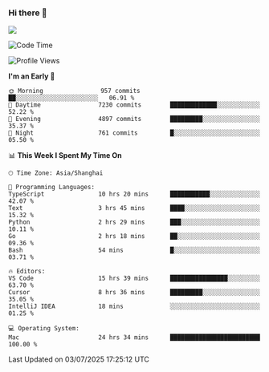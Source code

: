 ### Hi there 👋

<!--
**JJAYCHEN1e/jjaychen1e** is a ✨ _special_ ✨ repository because its `README.md` (this file) appears on your GitHub profile.

Here are some ideas to get you started:

- 🔭 I’m currently working on ...
- 🌱 I’m currently learning ...
- 👯 I’m looking to collaborate on ...
- 🤔 I’m looking for help with ...
- 💬 Ask me about ...
- 📫 How to reach me: ...
- 😄 Pronouns: ...
- ⚡ Fun fact: ...
-->

[![](https://github-readme-stats.vercel.app/api?username=jjaychen1e&show_icons=true)](https://github.com/jjaychen1e/github-readme-stats?count_private=true)

<!--START_SECTION:waka-->
![Code Time](http://img.shields.io/badge/Code%20Time-2%2C088%20hrs%2047%20mins-blue)

![Profile Views](http://img.shields.io/badge/Profile%20Views-0-blue)

**I'm an Early 🐤** 

```text
🌞 Morning                957 commits         ██░░░░░░░░░░░░░░░░░░░░░░░   06.91 % 
🌆 Daytime                7230 commits        █████████████░░░░░░░░░░░░   52.22 % 
🌃 Evening                4897 commits        █████████░░░░░░░░░░░░░░░░   35.37 % 
🌙 Night                  761 commits         █░░░░░░░░░░░░░░░░░░░░░░░░   05.50 % 
```


📊 **This Week I Spent My Time On** 

```text
🕑︎ Time Zone: Asia/Shanghai

💬 Programming Languages: 
TypeScript               10 hrs 20 mins      ███████████░░░░░░░░░░░░░░   42.07 % 
Text                     3 hrs 45 mins       ████░░░░░░░░░░░░░░░░░░░░░   15.32 % 
Python                   2 hrs 29 mins       ███░░░░░░░░░░░░░░░░░░░░░░   10.11 % 
Go                       2 hrs 18 mins       ██░░░░░░░░░░░░░░░░░░░░░░░   09.36 % 
Bash                     54 mins             █░░░░░░░░░░░░░░░░░░░░░░░░   03.71 % 

🔥 Editors: 
VS Code                  15 hrs 39 mins      ████████████████░░░░░░░░░   63.70 % 
Cursor                   8 hrs 36 mins       █████████░░░░░░░░░░░░░░░░   35.05 % 
IntelliJ IDEA            18 mins             ░░░░░░░░░░░░░░░░░░░░░░░░░   01.25 % 

💻 Operating System: 
Mac                      24 hrs 34 mins      █████████████████████████   100.00 % 
```


 Last Updated on 03/07/2025 17:25:12 UTC
<!--END_SECTION:waka-->
